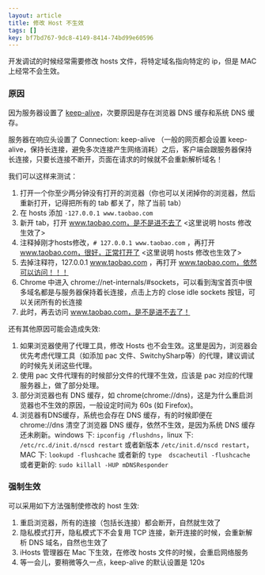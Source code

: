 ```yaml
---
layout: article
title: 修改 Host 不生效
tags: []
key: bf7bd767-9dc8-4149-8414-74bd99e60596
---
```


开发调试的时候经常需要修改 hosts 文件，将特定域名指向特定的 ip，但是 MAC 上经常不会生效。

### 原因

因为服务器设置了 [keep-alive](https://zh.wikipedia.org/wiki/HTTP%E6%8C%81%E4%B9%85%E8%BF%9E%E6%8E%A5)，次要原因是存在浏览器 DNS 缓存和系统 DNS 缓存。

服务器在响应头设置了 Connection: keep-alive （一般的网页都会设置 keep-alive，保持长连接，避免多次连接产生网络消耗）之后，客户端会跟服务器保持长连接，只要长连接不断开，页面在请求的时候就不会重新解析域名！

我们可以这样来测试：

1. 打开一个你至少两分钟没有打开的浏览器（你也可以关闭掉你的浏览器，然后重新打开，记得把所有的 tab 都关了，除了当前 tab）
2. 在 hosts 添加 `·127.0.0.1 www.taobao.com`
3. 新开 tab，打开 www.taobao.com，是不是进不去了 <这里说明 hosts 修改生效了>
4. 注释掉刚才hosts修改，`# 127.0.0.1 www.taobao.com` ，再打开 www.taobao.com，很好，正常打开了 <这里说明 hosts 修改也生效了>
5. 去掉注释符，127.0.0.1 www.taobao.com ，再打开 www.taobao.com，依然可以访问！！！
6. Chrome 中进入 chrome://net-internals/#sockets，可以看到淘宝首页中很多域名都是与服务器保持着长连接，点击上方的 close idle sockets 按钮，可以关闭所有的长连接
7. 此时，再去访问 www.taobao.com，是不是进不去了！

还有其他原因可能会造成失效:

1. 如果浏览器使用了代理工具，修改 Hosts 也不会生效。这里是因为，浏览器会优先考虑代理工具（如添加 pac 文件、SwitchySharp等）的代理，建议调试的时候先关闭这些代理。
2. 使用 pac 文件代理有的时候部分文件的代理不生效，应该是 pac 对应的代理服务器上，做了部分处理。
3. 部分浏览器也有 DNS 缓存，如 chrome(chrome://dns)，这是为什么重启浏览器也不生效的原因，一般设定时间为 60s (如 Firefox)。
4. 浏览器有DNS缓存，系统也会存在 DNS 缓存，有的时候即便在 chrome://dns 清空了浏览器 DNS 缓存，依然不生效，是因为系统 DNS 缓存还未刷新。windows 下: `ipconfig /flushdns`，linux 下: `/etc/rc.d/init.d/nscd restart` 或者新版本 `/etc/init.d/nscd restart`， MAC 下: `lookupd -flushcache` 或者新的 `type  dscacheutil -flushcache` 或者更新的: `sudo killall -HUP mDNSResponder
`

### 强制生效

可以采用如下方法强制使修改的 host 生效:

1. 重启浏览器，所有的连接（包括长连接）都会断开，自然就生效了
2. 隐私模式打开，隐私模式下不会复用 TCP 连接，新开连接的时候，会重新解析 DNS 域名，自然也生效了
3. iHosts 管理器在 Mac 下生效，在修改 hosts 文件的时候，会重启网络服务
4. 等一会儿，要稍微等久一点，keep-alive 的默认设置是 120s


